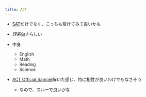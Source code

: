 ```yaml
---
title: ACT
---
```


* [SAT](SAT.md)だけでなく、こっちも受けてみて良いかも

* *理系*向きらしい

* 中身
  
  * English
  * Math
  * Reading
  * Science
* [ACT Official Sample](ACT%20Official%20Sample.md)解いた感じ、特に相性が良いわけでもなさそう
  
  * なので、スルーで良いかな
